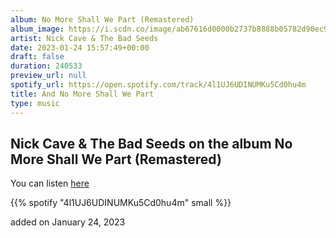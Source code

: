 ```yaml
---
album: No More Shall We Part (Remastered)
album_image: https://i.scdn.co/image/ab67616d0000b2737b8888b05782d90ec99be382
artist: Nick Cave & The Bad Seeds
date: 2023-01-24 15:57:49+00:00
draft: false
duration: 240533
preview_url: null
spotify_url: https://open.spotify.com/track/4l1UJ6UDINUMKu5Cd0hu4m
title: And No More Shall We Part
type: music
---
```



## Nick Cave & The Bad Seeds on the album No More Shall We Part (Remastered)

You can listen [here](https://open.spotify.com/track/4l1UJ6UDINUMKu5Cd0hu4m)

{{% spotify "4l1UJ6UDINUMKu5Cd0hu4m" small %}}

added on January 24, 2023